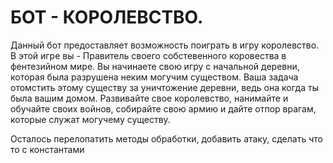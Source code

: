 # БОТ - КОРОЛЕВСТВО.
Данный бот предоставляет возможность поиграть в игру королевство.
В этой игре вы - Правитель своего собстевенного коровества в фентезийном мире.
Вы начинаете свою игру с начальной деревни, которая была разрушена неким могучим существом.
Ваша задача отомстить этому существу за уничтожение деревни, ведь она когда ты была вашим домом.
Развивайте свое королевство, нанимайте и обучайте своих войнов, собирайте свою армию и
дайте отпор врагам, которые служат могучему существу.

Осталось перелопатить методы обработки, добавить атаку, сделать что то с константами

